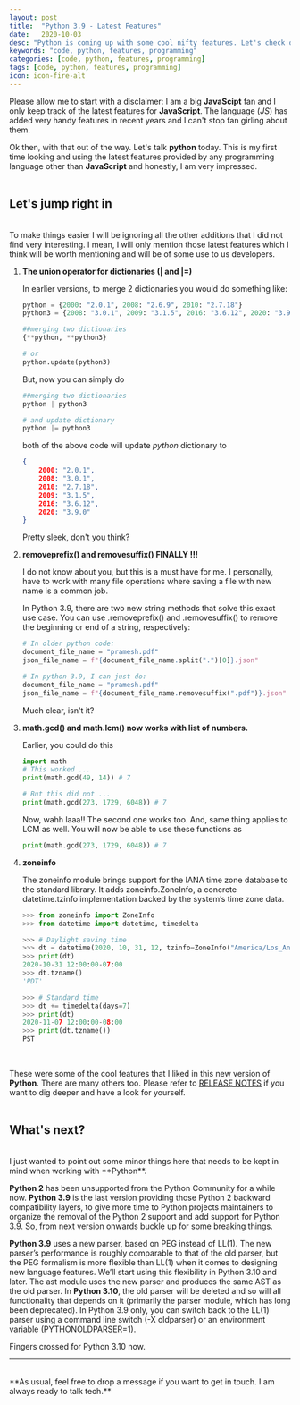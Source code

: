 ```yaml
---
layout: post
title:  "Python 3.9 - Latest Features"
date:   2020-10-03
desc: "Python is coming up with some cool nifty features. Let's check out some of them here."
keywords: "code, python, features, programming"
categories: [code, python, features, programming]
tags: [code, python, features, programming]
icon: icon-fire-alt
---
```


Please allow me to start with a disclaimer: I am a big **JavaScipt** fan and I only keep track of the latest features for **JavaScript**. The language (*JS*) has added very handy features in recent years and I can't stop fan girling about them.

Ok then, with that out of the way. Let's talk **python** today. This is my first time looking and using the latest features provided by any programming language other than **JavaScript** and honestly, I am very impressed.
<br><br>
<h2>Let's jump right in</h2>
<br>
To make things easier I will be ignoring all the other additions that I did not find very interesting. I mean, I will only mention those latest features which I think will be worth mentioning and will be of some use to us developers.


1. <b>The union operator for dictionaries (| and |=)</b>

    In earlier versions, to merge 2 dictionaries you would do something like:

    ```python
    python = {2000: "2.0.1", 2008: "2.6.9", 2010: "2.7.18"}
    python3 = {2008: "3.0.1", 2009: "3.1.5", 2016: "3.6.12", 2020: "3.9.0"}

    ##merging two dictionaries
    {**python, **python3}

    # or
    python.update(python3)
    ```

    But, now you can simply do

    ```python
    ##merging two dictionaries
    python | python3

    # and update dictionary
    python |= python3
    ```

    both of the above code will update *python* dictionary to

    ```json
    {
        2000: "2.0.1",
        2008: "3.0.1",
        2010: "2.7.18",
        2009: "3.1.5",
        2016: "3.6.12", 
        2020: "3.9.0"
    }
    ```

    Pretty sleek, don't you think?
   
   
2. <b>removeprefix() and removesuffix() FINALLY !!!</b>
   
   I do not know about you, but this is a must have for me. I personally, have to work with many file operations where saving a file with new name is a common job. 

   In Python 3.9, there are two new string methods that solve this exact use case. You can use .removeprefix() and .removesuffix() to remove the beginning or end of a string, respectively:

   ```python
   # In older python code:
   document_file_name = "pramesh.pdf"
   json_file_name = f"{document_file_name.split(".")[0]}.json"

   # In python 3.9, I can just do:
   document_file_name = "pramesh.pdf"
   json_file_name = f"{document_file_name.removesuffix(".pdf")}.json"
   ```

   Much clear, isn't it?

3. <b>math.gcd() and math.lcm() now works with list of numbers.</b>

    Earlier, you could do this

    ```python
    import math
    # This worked ...
    print(math.gcd(49, 14)) # 7

    # But this did not ...
    print(math.gcd(273, 1729, 6048)) # 7
    ```

    Now, wahh laaa!! The second one works too. And, same thing applies to LCM as well. You will now be able to use these functions as

    ```python
    print(math.gcd(273, 1729, 6048)) # 7
    ```


4. <b>zoneinfo</b>

    The zoneinfo module brings support for the IANA time zone database to the standard library. It adds zoneinfo.ZoneInfo, a concrete datetime.tzinfo implementation backed by the system’s time zone data.

    ```python
    >>> from zoneinfo import ZoneInfo
    >>> from datetime import datetime, timedelta

    >>> # Daylight saving time
    >>> dt = datetime(2020, 10, 31, 12, tzinfo=ZoneInfo("America/Los_Angeles"))
    >>> print(dt)
    2020-10-31 12:00:00-07:00
    >>> dt.tzname()
    'PDT'

    >>> # Standard time
    >>> dt += timedelta(days=7)
    >>> print(dt)
    2020-11-07 12:00:00-08:00
    >>> print(dt.tzname())
    PST
    ```
<br>

These were some of the cool features that I liked in this new version of **Python**. There are many others too. Please refer to [RELEASE NOTES](https://docs.python.org/3/whatsnew/3.9.html) if you want to dig deeper and have a look for yourself.
<br><br>
<h2>What's next?</h2>
<br>
I just wanted to point out some minor things here that needs to be kept in mind when working with **Python**. 

**Python 2** has been unsupported from the Python Community for a while now. **Python 3.9** is the last version providing those Python 2 backward compatibility layers, to give more time to Python projects maintainers to organize the removal of the Python 2 support and add support for Python 3.9. So, from next version onwards buckle up for some breaking things.

**Python 3.9** uses a new parser, based on PEG instead of LL(1). The new parser’s performance is roughly comparable to that of the old parser, but the PEG formalism is more flexible than LL(1) when it comes to designing new language features. We’ll start using this flexibility in Python 3.10 and later. The ast module uses the new parser and produces the same AST as the old parser. In **Python 3.10**, the old parser will be deleted and so will all functionality that depends on it (primarily the parser module, which has long been deprecated). In Python 3.9 only, you can switch back to the LL(1) parser using a command line switch (-X oldparser) or an environment variable (PYTHONOLDPARSER=1).

Fingers crossed for Python 3.10 now.
<hr>
<br>
**As usual, feel free to drop a message if you want to get in touch. I am always ready to talk tech.**